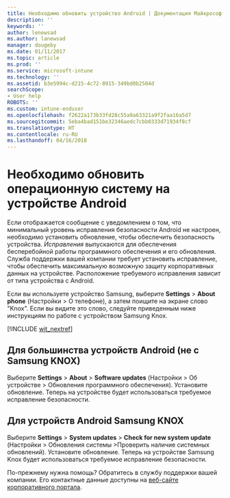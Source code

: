 ```yaml
---
title: Необходимо обновить устройство Android | Документация Майкрософт
description: ''
keywords: ''
author: lenewsad
ms.author: lanewsad
manager: dougeby
ms.date: 01/11/2017
ms.topic: article
ms.prod: ''
ms.service: microsoft-intune
ms.technology: ''
ms.assetid: b3e5994c-d215-4c72-8915-349bd0b2504d
searchScope:
- User help
ROBOTS: ''
ms.custom: intune-enduser
ms.openlocfilehash: f2622a173b33fd28c55a9a63321a9f2faa16a5d7
ms.sourcegitcommit: 5eba4bad151be32346aedc7cbb0333d71934f8cf
ms.translationtype: HT
ms.contentlocale: ru-RU
ms.lasthandoff: 04/16/2018
---
```

# <a name="you-need-to-update-your-android-devices-operating-system"></a>Необходимо обновить операционную систему на устройстве Android

Если отображается сообщение с уведомлением о том, что минимальный уровень исправления безопасности Android не настроен, необходимо установить обновление, чтобы обеспечить безопасность устройства. _Исправления_ выпускаются для обеспечения бесперебойной работы программного обеспечения и его обновления. Служба поддержки вашей компании требует установить исправление, чтобы обеспечить максимальную возможную защиту корпоративных данных на устройстве. Расположение требуемого исправления зависит от типа устройства с Android.

Если вы используете устройство Samsung, выберите **Settings** > **About phone** (Настройки > О телефоне), а затем поищите на экране слово "Knox". Если вы видите это слово, следуйте приведенным ниже инструкциям по работе с устройством Samsung Knox.

[!INCLUDE [wit_nextref](includes/end-user-os-update-guidance.md)]

## <a name="for-most-android-devices-non-samsung-knox"></a>Для большинства устройств Android (не с Samsung KNOX)

Выберите **Settings** > **About** > **Software updates** (Настройки > Об устройстве > Обновления программного обеспечения). Установите обновление. Теперь на устройстве будет использоваться требуемое исправление безопасности.

## <a name="for-samsung-knox-android-devices"></a>Для устройств Android Samsung KNOX

Выберите **Settings** > **System updates** > **Check for new system update** (Настройки > Обновления системы >Проверить наличие системных обновлений). Установите обновление. Теперь на устройстве Samsung Knox будет использоваться требуемое исправление безопасности.



По-прежнему нужна помощь? Обратитесь в службу поддержки вашей компании. Его контактные данные доступны на [веб-сайте корпоративного портала](https://portal.manage.microsoft.com#HelpDeskDialog).
